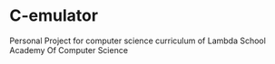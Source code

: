 # C-emulator
Personal Project for computer science curriculum of Lambda School Academy Of Computer Science
